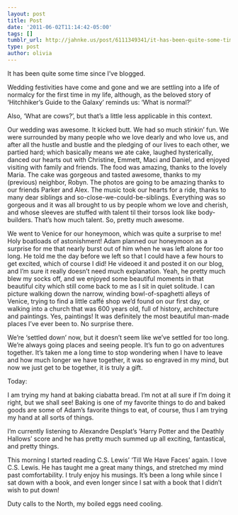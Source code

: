 ```yaml
---
layout: post
title: Post
date: '2011-06-02T11:14:42-05:00'
tags: []
tumblr_url: http://jahnke.us/post/6111349341/it-has-been-quite-some-time-since-ive-blogged
type: post
author: olivia
---
```


It has been quite some time since I’ve blogged.

Wedding festivities have come and gone and we are settling into a life of normalcy for the first time in my life, although, as the beloved story of ‘Hitchhiker’s Guide to the Galaxy’ reminds us: ‘What is normal?’

Also, ‘What are cows?’, but that’s a little less applicable in this context.

Our wedding was awesome. It kicked butt. We had so much stinkin’ fun. We were surrounded by many people who we love dearly and who love us, and after all the hustle and bustle and the pledging of our lives to each other, we partied hard; which basically means we ate cake, laughed hysterically, danced our hearts out with Christine, Emmett, Maci and Daniel, and enjoyed visiting with family and friends. The food was amazing, thanks to the lovely Maria. The cake was gorgeous and tasted awesome, thanks to my (previous) neighbor, Robyn. The photos are going to be amazing thanks to our friends Parker and Alex. The music took our hearts for a ride, thanks to many dear siblings and so-close-we-could-be-siblings. Everything was so gorgeous and it was all brought to us by people whom we love and cherish, and whose sleeves are stuffed with talent til their torsos look like body-builders. That’s how much talent. So, pretty much awesome.

We went to Venice for our honeymoon, which was quite a surprise to me! Holy boatloads of astonishment! Adam planned our honeymoon as a surprise for me that nearly burst out of him when he was left alone for too long. He told me the day before we left so that I could have a few hours to get excited, which of course I did! He videoed it and posted it on our blog, and I’m sure it really doesn’t need much explanation. Yeah, he pretty much blew my socks off, and we enjoyed some beautiful moments in that beautiful city which still come back to me as I sit in quiet solitude. I can picture walking down the narrow, winding bowl-of-spaghetti alleys of Venice, trying to find a little caffé shop we’d found on our first day, or walking into a church that was 600 years old, full of history, architecture and paintings. Yes, paintings! It was definitely the most beautiful man-made places I’ve ever been to. No surprise there. 

We’re ‘settled down’ now, but it doesn’t seem like we’ve settled for too long. We’re always going places and seeing people. It’s fun to go on adventures together. It’s taken me a long time to stop wondering when I have to leave and how much longer we have together, it was so engraved in my mind, but now we just get to be together, it is truly a gift. 

Today:

I am trying my hand at baking ciabatta bread. I’m not at all sure if I’m doing it right, but we shall see! Baking is one of my favorite things to do and baked goods are some of Adam’s favorite things to eat, of course, thus I am trying my hand at all sorts of things. 

I’m currently listening to Alexandre Desplat’s ‘Harry Potter and the Deathly Hallows’ score and he has pretty much summed up all exciting, fantastical, and pretty things. 

This morning I started reading C.S. Lewis’ ‘Till We Have Faces’ again. I love C.S. Lewis. He has taught me a great many things, and stretched my mind past comfortability. I truly enjoy his musings. It’s been a long while since I sat down with a book, and even longer since I sat with a book that I didn’t wish to put down! 

Duty calls to the North, my boiled eggs need cooling. 
